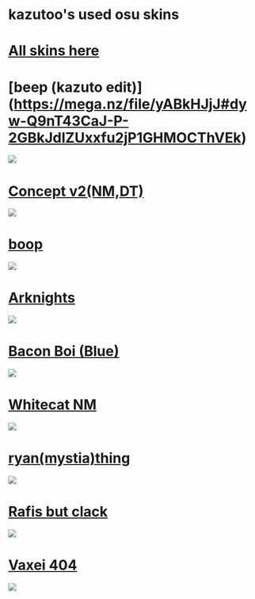 # kazutoo's used osu skins
# [All skins here](https://mega.nz/folder/rdom2bZZ#6fBgjw7efVp6ODl0glAXFQ)


# [beep (kazuto edit)] (https://mega.nz/file/yABkHJjJ#dyw-Q9nT43CaJ-P-2GBkJdIZUxxfu2jP1GHMOCThVEk)
![](https://i.ibb.co/VHX1xsz/screenshot671.jpg)

# [Concept v2(NM,DT)](https://mega.nz/folder/lskAUJCK#rGxqsbl2UIMllQWllj3-0Q)
![](https://i.ibb.co/CvBhgLH/screenshot625.jpg)


# [boop](https://mega.nz/file/DIYVSCCC#li3lTRhdhhLkF1yOH9bVG85htaDlVEACZtXSgheVHFc)
![](https://i.ibb.co/xq1L7xV/screenshot623.jpg)

# [Arknights](https://mega.nz/file/uRhwACqB#KJ2hYnvcC0yPRx0_iIJPA7vVWDOuTV3H1OghHLM3Ho0)
![](https://i.ibb.co/cLVkL4w/screenshot617.jpg)


# [Bacon Boi (Blue)](https://mega.nz/file/XA52kR5D#GBKNqtxOELjRPETiw7tWPIc-QQuCnyNCHrY_mfDufBA)
![](https://i.ibb.co/DtdbkLY/screenshot604.jpg)

# [Whitecat NM](https://mega.nz/file/XBwGEbJB#2LRSDbnwsmVFhrAymDpDBtGsPqYCc17cz_j94BVhqAc)
![](https://i.ibb.co/hfg1C34/screenshot602.jpg)

# [ryan(mystia)thing](https://mega.nz/file/vcxAiBYC#TKbjHWUB9JZ1AHbuHtCHXomGoIRV5Yg6D9k9S8BeMjg)
![](https://camo.githubusercontent.com/1f506d10d3d9edea4277c6155effa34869f504fce196646984a5c2072410e544/68747470733a2f2f6f73752e7070792e73682f73732f31353837313533342f33626637)


# [Rafis but clack](https://mega.nz/file/rYxwRLAQ#0hNc9ZUZl8ZStfEgAnggONWeLad5q6mgQbcLFUpasPI)
![](https://camo.githubusercontent.com/7e2b07886ffb1f7fe26444d024dffd8368e7587cff78e2274fb95326583a3af0/68747470733a2f2f6f73752e7070792e73682f73732f31343536393936392f64303161)


# [Vaxei 404](https://mega.nz/file/Tdo0iZzD#XfzE3A8DE15UO91_5nbqBE3QZU6lby2NfdcPikm8MLI)
![](https://camo.githubusercontent.com/afb6308c11b0c1c1f2a8150d3bc763f6e860af0c107793cbd4bde6afe2e67ef8/68747470733a2f2f6f73752e7070792e73682f73732f31333438383938392f61373661)

